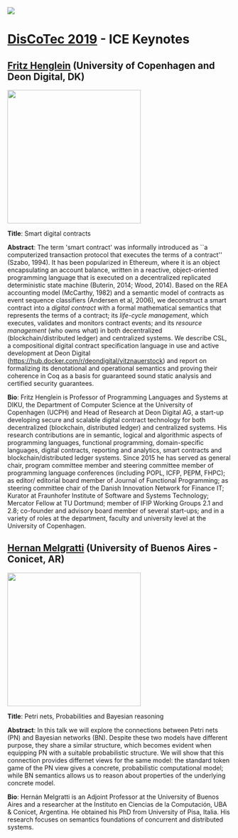 [![](https://www.discotec.org/2019/discotec-banner.jpeg)](https://www.discotec.org/2019/)

# [DisCoTec 2019](https://www.discotec.org/2019)  - ICE Keynotes

## [Fritz Henglein](http://hjemmesider.diku.dk/~henglein/) (University of Copenhagen and Deon Digital, DK)

<img src="img/Henglein.jpg" alt=""  height="300">

**Title**: Smart digital contracts

**Abstract**: The term 'smart contract' was informally introduced as ``a computerized transaction protocol that executes the terms of a contract'' (Szabo, 1994). It has been popularized in Ethereum, where it is an object encapsulating an account balance, written in a reactive, object-oriented programming language  that is executed on a decentralized replicated deterministic state machine (Buterin, 2014; Wood, 2014). Based on the REA accounting model (McCarthy, 1982) and a semantic model of contracts as event sequence classifiers (Andersen et al, 2006), we deconstruct a smart contract into a *digital contract* with a formal mathematical semantics that represents the terms of a contract; its *life-cycle management*, which executes, validates and monitors contract events; and its *resource management* (who owns what) in both decentralized (blockchain/distributed ledger) and centralized systems. We describe CSL, a compositional digital contract specification language in use and active development at Deon Digital (https://hub.docker.com/r/deondigital/vitznauerstock) and report on formalizing its denotational and operational semantics and proving their coherence in Coq as a basis for guaranteed sound static analysis and certified security guarantees. 

**Bio**: Fritz Henglein is Professor of Programming Languages and Systems at DIKU, the Department of Computer Science at the University of Copenhagen (UCPH) and Head of Research at Deon Digital AG, a start-up developing secure and scalable digital contract technology for both decentralized (blockchain, distributed ledger) and centralized systems. His research contributions are in semantic, logical and algorithmic aspects of programming languages, functional programming, domain-specific languages, digital contracts, reporting and analytics, smart contracts and blockchain/distributed ledger systems. Since 2015 he has served as general chair, program committee member and steering committee member of programming language conferences (including POPL, ICFP, PEPM, FHPC); as editor/ editorial board member of Journal of Functional Programming; as steering committee chair of the Danish Innovation Network for Finance IT; Kurator at Fraunhofer Institute of Software and Systems Technology; Mercator Fellow at TU Dortmund; member of IFIP Working Groups 2.1 and 2.8; co-founder and advisory board member of several start-ups; and in a variety of roles at the department, faculty and university level at the University of Copenhagen.


## [Hernan Melgratti](http://lafhis.dc.uba.ar/en/~melgratti) (University of Buenos Aires - Conicet, AR)

<img src="img/Melgratti.jpg" alt=""  height="300">

**Title**: Petri nets, Probabilities and Bayesian reasoning

**Abstract**: In this talk we will explore the connections between Petri nets (PN) and Bayesian networks (BN). Despite these two models have different purpose, they share a similar structure, which becomes evident when equipping PN with a suitable probabilistic structure. We will show that this connection provides differnet views for the same model: the standard token game of the PN view gives a concrete, probabilistic computational model; while BN semantics allows us to reason about properties of the underlying concrete model.

**Bio**: Hernán Melgratti is an Adjoint Professor at the University of Buenos Aires and a researcher at the Instituto en Ciencias de la Computación, UBA & Conicet, Argentina. He obtained his PhD from University of Pisa, Italia. His research focuses on semantics foundations of concurrent and distributed systems.